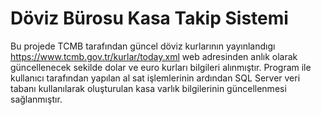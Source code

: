 # Döviz Bürosu Kasa Takip Sistemi
Bu projede TCMB tarafından güncel döviz kurlarının yayınlandıgı https://www.tcmb.gov.tr/kurlar/today.xml web adresinden anlık olarak güncellenecek sekilde dolar ve euro kurları bilgileri alınmıştır. Program ile kullanıcı tarafından yapılan al sat işlemlerinin ardından SQL Server veri tabanı kullanılarak oluşturulan kasa varlık bilgilerinin güncellenmesi sağlanmıştır.